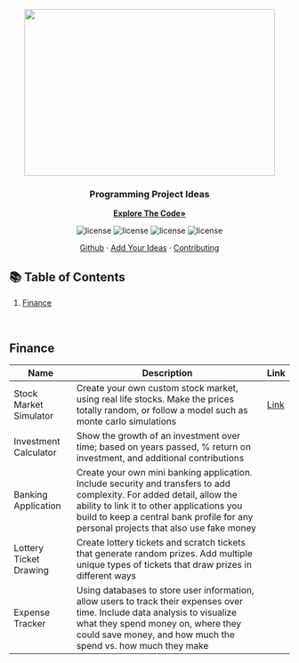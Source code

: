 <div align="center">
  <a>
    <kbd> <img src="https://user-images.githubusercontent.com/105665813/223185305-dc42968b-76b2-44ef-aed1-74171a6f673b.png" width="450" height="300"> </kbd>
  </a>

  <h3 align="center">Programming Project Ideas</h3>

  <a href="https://github.com/Jackson-Wozniak/Stock-Market-Simulation/edit/main/Backend"><strong>Explore The Code»</strong></a>
    </br>
    <p>
      <img src="https://img.shields.io/badge/Topics-1-blue.svg?style=for-the-badge" alt="license" />
      <img src="https://img.shields.io/badge/Projects-5-green.svg?style=for-the-badge" alt="license" />
      <img src="https://img.shields.io/github/stars/Jackson-Wozniak/Project-Ideas?style=for-the-badge&color=blueviolet" alt="license" />
      <img src="https://img.shields.io/github/contributors/Jackson-Wozniak/Project-Ideas?style=for-the-badge" alt="license" />
    </p> 
    <a href="https://github.com/Jackson-Wozniak">Github</a>
    ·
    <a href="https://github.com/Jackson-Wozniak/Project-Ideas/pulls">Add Your Ideas</a>
    ·
    <a href="https://github.com/Jackson-Wozniak/Project-Ideas/blob/main/Contributing.md">Contributing</a>
</div>

<!-- 
EMTPY TABLE OUTLINE
<table>
<thead>
  <tr>
    <th>Name</th>
    <th>Description</th>
    <th>Link</th>
  </tr>
</thead>
<tbody>
  <tr>
    <td></td>
    <td></td>
    <td><a href=""></a></td>
  </tr>
</tbody>
</table>
-->

## :books: Table of Contents

<ol>
    <li><a href="#Finance">Finance</a></li>
</ol>    

<br/> 
<!-- -------------------------------------------------------------------------------------------------------------------------------------------- -->

## Finance <a name="Finance"></a>

<table>
<thead>
  <tr>
    <th>Name</th>
    <th>Description</th>
    <th>Link</th>
  </tr>
</thead>
<tbody>

  <tr>
    <td>Stock Market Simulator</td>
    <td>Create your own custom stock market, using real life stocks. Make the prices totally random, or follow a model such as monte carlo simulations</td>
    <td><a href="https://github.com/Jackson-Wozniak/Stock-Market-Simulation">Link</a></td>
  </tr>
  
  <tr>
    <td>Investment Calculator</td>
    <td>Show the growth of an investment over time; based on years passed, % return on investment, and additional contributions</td>
    <td><a href=""></a></td>
  </tr>
  
  <tr>
    <td>Banking Application</td>
    <td>Create your own mini banking application. Include security and transfers to add complexity. For added detail, allow the ability to link it to other applications you build to keep a central bank profile for any personal projects that also use fake money</td>
    <td><a href=""></a></td>
  </tr>
  
  <tr>
    <td>Lottery Ticket Drawing</td>
    <td>Create lottery tickets and scratch tickets that generate random prizes. Add multiple unique types of tickets that draw prizes in different ways</td>
    <td><a href=""></a></td>
  </tr>
  
  <tr>
    <td>Expense Tracker</td>
    <td>Using databases to store user information, allow users to track their expenses over time. Include data analysis to visualize what they spend money on, where they could save money, and how much the spend vs. how much they make</td>
    <td><a href=""></a></td>
  </tr>
  
</tbody>
</table>

<br/> 
<!-- -------------------------------------------------------------------------------------------------------------------------------------------- -->
